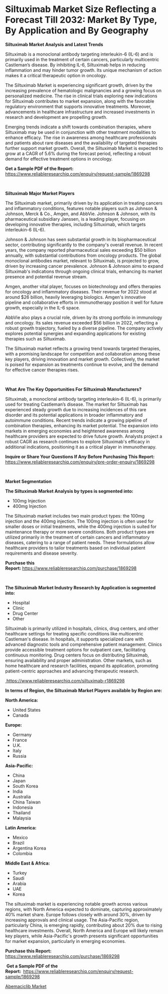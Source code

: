 <p><h1>Siltuximab Market Size Reflecting a Forecast Till 2032: Market By Type, By Application and By Geography</h1></p><p><strong>Siltuximab Market Analysis and Latest Trends</strong></p>
<p><p>Siltuximab is a monoclonal antibody targeting interleukin-6 (IL-6) and is primarily used in the treatment of certain cancers, particularly multicentric Castleman’s disease. By inhibiting IL-6, Siltuximab helps in reducing inflammation and may hinder tumor growth. Its unique mechanism of action makes it a critical therapeutic option in oncology.</p><p>The Siltuximab Market is experiencing significant growth, driven by the increasing prevalence of hematologic malignancies and a growing focus on personalized medicine. The rise in clinical trials exploring new indications for Siltuximab contributes to market expansion, along with the favorable regulatory environment that supports innovative treatments. Moreover, advancements in healthcare infrastructure and increased investments in research and development are propelling growth.</p><p>Emerging trends indicate a shift towards combination therapies, where Siltuximab may be used in conjunction with other treatment modalities to enhance efficacy. The rise in awareness among healthcare professionals and patients about rare diseases and the availability of targeted therapies further support market growth. Overall, the Siltuximab Market is expected to grow at a CAGR of 5.6% during the forecast period, reflecting a robust demand for effective treatment options in oncology.</p></p>
<p><strong>Get a Sample PDF of the Report:&nbsp;</strong> <a href="https://www.reliableresearchiq.com/enquiry/request-sample/1869298?utm_campaign=2310&utm_medium=2&utm_source=Github&utm_content=ia&utm_term=08032025&utm_id=siltuximab">https://www.reliableresearchiq.com/enquiry/request-sample/1869298</a></p>
<p>&nbsp;</p>
<p><strong>Siltuximab Major Market Players</strong></p>
<p><p>The Siltuximab market, primarily driven by its application in treating cancers and inflammatory conditions, features notable players such as Johnson & Johnson, Merck & Co., Amgen, and AbbVie. Johnson & Johnson, with its pharmaceutical subsidiary Janssen, is a leading player, focusing on developing innovative therapies, including Siltuximab, which targets interleukin-6 (IL-6).</p><p>Johnson & Johnson has seen substantial growth in its biopharmaceutical sector, contributing significantly to the company's overall revenue. In recent years, the company reported pharmaceutical sales exceeding $50 billion annually, with substantial contributions from oncology products. The global monoclonal antibodies market, relevant to Siltuximab, is projected to grow, driven by increasing cancer prevalence. Johnson & Johnson aims to expand Siltuximab's indications through ongoing clinical trials, enhancing its market presence and potential revenue stream.</p><p>Amgen, another vital player, focuses on biotechnology and offers therapies for oncology and inflammatory diseases. Their revenue for 2022 stood at around $26 billion, heavily leveraging biologics. Amgen's innovative pipeline and collaborative efforts in immunotherapy position it well for future growth, especially in the IL-6 space.</p><p>AbbVie also plays a crucial role, driven by its strong portfolio in immunology and oncology. Its sales revenue exceeded $56 billion in 2022, reflecting a robust growth trajectory, fueled by a diverse pipeline. The company actively explores potential synergies and expanding applications for existing therapies such as Siltuximab.</p><p>The Siltuximab market reflects a growing trend towards targeted therapies, with a promising landscape for competition and collaboration among these key players, driving innovation and market growth. Collectively, the market is poised for expansion as treatments continue to evolve, and the demand for effective cancer therapies rises.</p></p>
<p>&nbsp;</p>
<p><strong>What Are The Key Opportunities For Siltuximab Manufacturers?</strong></p>
<p><p>Siltuximab, a monoclonal antibody targeting interleukin-6 (IL-6), is primarily used for treating Castleman’s disease. The market for Siltuximab has experienced steady growth due to increasing incidences of this rare disorder and its potential applications in broader inflammatory and autoimmune conditions. Recent trends indicate a growing pipeline of combination therapies, enhancing its market potential. The expansion into markets in emerging economies and heightened awareness among healthcare providers are expected to drive future growth. Analysts project a robust CAGR as research continues to explore Siltuximab's efficacy in additional indications, positioning it as a critical player in immunotherapy.</p></p>
<p><strong>Inquire or Share Your Questions If Any Before Purchasing This Report:</strong> <a href="https://www.reliableresearchiq.com/enquiry/pre-order-enquiry/1869298?utm_campaign=2310&utm_medium=2&utm_source=Github&utm_content=ia&utm_term=08032025&utm_id=siltuximab">https://www.reliableresearchiq.com/enquiry/pre-order-enquiry/1869298</a></p>
<p>&nbsp;</p>
<p><strong>Market Segmentation</strong></p>
<p><strong>The Siltuximab Market Analysis by types is segmented into:</strong></p>
<p><ul><li>100mg Injection</li><li>400mg Injection</li></ul></p>
<p><p>The Siltuximab market includes two main product types: the 100mg injection and the 400mg injection. The 100mg injection is often used for smaller doses or initial treatments, while the 400mg injection is suited for maintenance therapy or more severe conditions. Both product types are utilized primarily in the treatment of certain cancers and inflammatory diseases, catering to a range of patient needs. These formulations allow healthcare providers to tailor treatments based on individual patient requirements and disease severity.</p></p>
<p><strong>Purchase this Report:&nbsp;</strong><a href="https://www.reliableresearchiq.com/purchase/1869298?utm_campaign=2310&utm_medium=2&utm_source=Github&utm_content=ia&utm_term=08032025&utm_id=siltuximab">https://www.reliableresearchiq.com/purchase/1869298</a></p>
<p>&nbsp;</p>
<p><strong>The Siltuximab Market Industry Research by Application is segmented into:</strong></p>
<p><ul><li>Hospital</li><li>Clinic</li><li>Drug Center</li><li>Other</li></ul></p>
<p><p>Siltuximab is primarily utilized in hospitals, clinics, drug centers, and other healthcare settings for treating specific conditions like multicentric Castleman's disease. In hospitals, it supports specialized care with advanced diagnostic tools and comprehensive patient management. Clinics provide accessible treatment options for outpatient care, facilitating continuous monitoring. Drug centers focus on distributing Siltuximab, ensuring availability and proper administration. Other markets, such as home healthcare and research facilities, expand its application, promoting patient-centric approaches and advancing therapeutic research.</p></p>
<p><a href="https://www.reliableresearchiq.com/siltuximab-r1869298?utm_campaign=2310&utm_medium=2&utm_source=Github&utm_content=ia&utm_term=08032025&utm_id=siltuximab">&nbsp;https://www.reliableresearchiq.com/siltuximab-r1869298</a></p>
<p><strong>In terms of Region, the Siltuximab Market Players available by Region are:</strong></p>
<p>
    <p> <strong> North America: </strong>
        <ul>
            <li>United States</li>
            <li>Canada</li>
        </ul>
        </p> 
    <p> <strong> Europe: </strong>
        <ul>
            <li>Germany</li>
            <li>France</li>
            <li>U.K.</li>
            <li>Italy</li>
            <li>Russia</li>
        </ul>
        </p> 
    <p> <strong> Asia-Pacific: </strong>
        <ul>
            <li>China</li>
            <li>Japan</li>
            <li>South Korea</li>
            <li>India</li>
            <li>Australia</li>
            <li>China Taiwan</li>
            <li>Indonesia</li>
            <li>Thailand</li>
            <li>Malaysia</li>
        </ul>
        </p> 
    <p> <strong> Latin America: </strong>
        <ul>
            <li>Mexico</li>
            <li>Brazil</li>
            <li>Argentina Korea</li>
            <li>Colombia</li>
        </ul>
        </p> 
    <p> <strong> Middle East & Africa: </strong>
        <ul>
            <li>Turkey</li>
            <li>Saudi</li>
            <li>Arabia</li>
            <li>UAE</li>
            <li>Korea</li>
        </ul>
    </p>
    </p>
<p><p>The siltuximab market is experiencing notable growth across various regions, with North America expected to dominate, capturing approximately 40% market share. Europe follows closely with around 30%, driven by increasing approvals and clinical usage. The Asia-Pacific region, particularly China, is emerging rapidly, contributing about 20% due to rising healthcare investments. Overall, North America and Europe will likely remain key players, while Asia-Pacific's growth presents significant opportunities for market expansion, particularly in emerging economies.</p></p>
<p><strong>Purchase this Report: </strong><a href="https://www.reliableresearchiq.com/purchase/1869298?utm_campaign=2310&utm_medium=2&utm_source=Github&utm_content=ia&utm_term=08032025&utm_id=siltuximab">https://www.reliableresearchiq.com/purchase/1869298</a></p>
<p>&nbsp;<strong>Get a Sample PDF of the Report:&nbsp;&nbsp;</strong><a href="https://www.reliableresearchiq.com/enquiry/request-sample/1869298?utm_campaign=2310&utm_medium=2&utm_source=Github&utm_content=ia&utm_term=08032025&utm_id=siltuximab">https://www.reliableresearchiq.com/enquiry/request-sample/1869298</a></p>
<p><strong></strong></p>
<p><p><a href="https://github.com/edacruz6/Market-Research-Report-List-1/blob/main/abemaciclib-market.md?utm_campaign=2310&utm_medium=2&utm_source=Github&utm_content=ia&utm_term=08032025&utm_id=siltuximab">Abemaciclib Market</a></p></p>